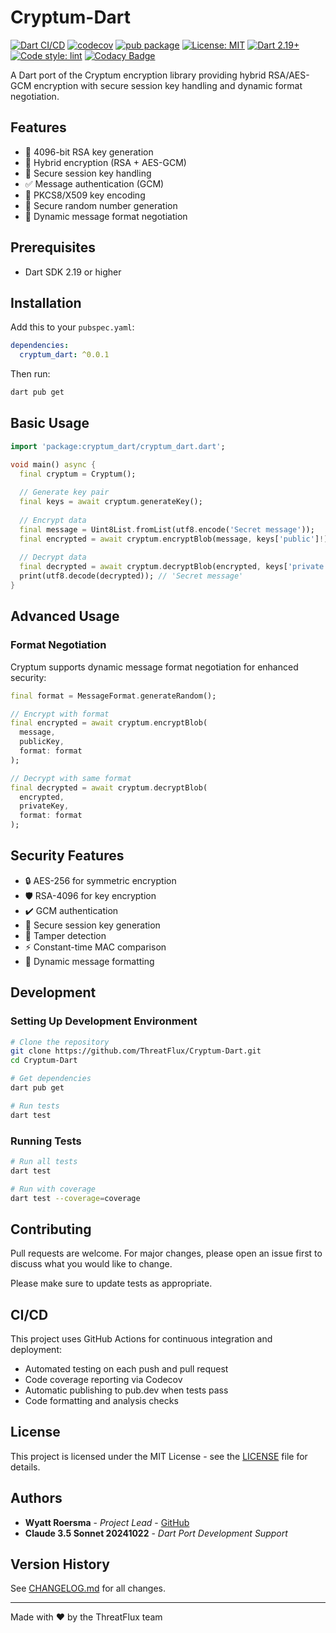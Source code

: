 # Cryptum-Dart

[![Dart CI/CD](https://github.com/threatflux/Cryptum-Dart/actions/workflows/dart.yml/badge.svg)](https://github.com/threatflux/Cryptum-Dart/actions/workflows/dart.yml)
[![codecov](https://codecov.io/gh/threatflux/Cryptum-Dart/branch/main/graph/badge.svg)](https://codecov.io/gh/threatflux/Cryptum-Dart)
[![pub package](https://img.shields.io/pub/v/cryptum_dart.svg)](https://pub.dev/packages/cryptum_dart)
[![License: MIT](https://img.shields.io/badge/License-MIT-yellow.svg)](https://opensource.org/licenses/MIT)
[![Dart 2.19+](https://img.shields.io/badge/dart-2.19+-blue.svg)](https://dart.dev/get-dart)
[![Code style: lint](https://img.shields.io/badge/style-lint-4BC0F5.svg)](https://pub.dev/packages/lint)
[![Codacy Badge](https://app.codacy.com/project/badge/Grade/56182ee268e540cb8e5529785191531f)](https://app.codacy.com/gh/ThreatFlux/Cryptum-Dart/dashboard?utm_source=gh&utm_medium=referral&utm_content=&utm_campaign=Badge_grade)

A Dart port of the Cryptum encryption library providing hybrid RSA/AES-GCM encryption with secure session key handling and dynamic format negotiation.

## Features

- 🔐 4096-bit RSA key generation
- 🔄 Hybrid encryption (RSA + AES-GCM)
- 🔑 Secure session key handling
- ✅ Message authentication (GCM)
- 📜 PKCS8/X509 key encoding
- 🎲 Secure random number generation
- 🔀 Dynamic message format negotiation

## Prerequisites

- Dart SDK 2.19 or higher

## Installation

Add this to your `pubspec.yaml`:

```yaml
dependencies:
  cryptum_dart: ^0.0.1
```

Then run:
```bash
dart pub get
```

## Basic Usage

```dart
import 'package:cryptum_dart/cryptum_dart.dart';

void main() async {
  final cryptum = Cryptum();
  
  // Generate key pair
  final keys = await cryptum.generateKey();
  
  // Encrypt data
  final message = Uint8List.fromList(utf8.encode('Secret message'));
  final encrypted = await cryptum.encryptBlob(message, keys['public']!);
  
  // Decrypt data
  final decrypted = await cryptum.decryptBlob(encrypted, keys['private']!);
  print(utf8.decode(decrypted)); // 'Secret message'
}
```

## Advanced Usage

### Format Negotiation

Cryptum supports dynamic message format negotiation for enhanced security:

```dart
final format = MessageFormat.generateRandom();

// Encrypt with format
final encrypted = await cryptum.encryptBlob(
  message, 
  publicKey,
  format: format
);

// Decrypt with same format
final decrypted = await cryptum.decryptBlob(
  encrypted, 
  privateKey,
  format: format
);
```

## Security Features

- 🔒 AES-256 for symmetric encryption
- 🛡️ RSA-4096 for key encryption
- ✔️ GCM authentication
- 🔐 Secure session key generation
- 🛑 Tamper detection
- ⚡ Constant-time MAC comparison
- 🔀 Dynamic message formatting

## Development

### Setting Up Development Environment

```bash
# Clone the repository
git clone https://github.com/ThreatFlux/Cryptum-Dart.git
cd Cryptum-Dart

# Get dependencies
dart pub get

# Run tests
dart test
```

### Running Tests

```bash
# Run all tests
dart test

# Run with coverage
dart test --coverage=coverage
```

## Contributing

Pull requests are welcome. For major changes, please open an issue first to discuss what you would like to change.

Please make sure to update tests as appropriate.

## CI/CD

This project uses GitHub Actions for continuous integration and deployment:

- Automated testing on each push and pull request
- Code coverage reporting via Codecov
- Automatic publishing to pub.dev when tests pass
- Code formatting and analysis checks

## License

This project is licensed under the MIT License - see the [LICENSE](LICENSE) file for details.

## Authors

- **Wyatt Roersma** - *Project Lead* - [GitHub](https://github.com/wroersma)
- **Claude 3.5 Sonnet 20241022** - *Dart Port Development Support*

## Version History

See [CHANGELOG.md](CHANGELOG.md) for all changes.

---

Made with ❤️ by the ThreatFlux team
